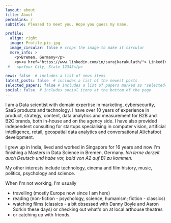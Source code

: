 ```yaml
---
layout: about
title: About
permalink: /
subtitle: Pleased to meet you. Hope you guess my name.

profile:
  align: right
  image: Profile_pic.jpg
  image_circular: false # crops the image to make it circular
  more_info: >
    <p>Bremen, Germany</p>
    <p><a href="https://www.linkedin.com/in/surajkarakulath/"> LinkedIn </a></p>
 #   <p>Your City, State 12345</p>

news: false  # includes a list of news items
latest_posts: false  # includes a list of the newest posts
selected_papers: false # includes a list of papers marked as "selected={true}"
social: false  # includes social icons at the bottom of the page
---
```


I am a Data scientist with domain expertise in marketing, cybersecurity, SaaS products and technology. I have over 10 years of experience in product, strategy, content, data analytics and measurement for B2B and B2C brands, both in-house and on the agency side. I have also provided independent consulting for startups specialising in computer vision, artificial intelligence, retail, geospatial data analytics and conversational AI/chatbot development.

I grew up in India, lived and worked in Singapore for 16 years and now I'm finishing a Masters in Data Science in Bremen, Germany. *Ich lerne derzeit auch Deutsch und habe vor, bald von A2 auf B1 zu kommen.*

My other interests include technology, cinema and film history, music, politics, psychology and science.

When I'm not working, I'm usually 
- travelling (mostly Europe now since I am here)
- reading (non-fiction - psychology, science, humanism; fiction - classics)
- watching films (classics - a bit obsessed with Danny Boyle and Aaron Sorkin these days) or checking out what's on at local arthouse theatres 
- or catching up with friends.